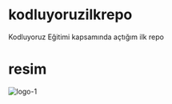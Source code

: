 # kodluyoruzilkrepo
 Kodluyoruz Eğitimi kapsamında açtığım ilk repo
# resim
![logo-1](https://user-images.githubusercontent.com/81991726/123279541-9de29f80-d510-11eb-8936-575459bdc351.png)
